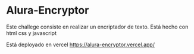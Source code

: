 # Alura-Encryptor
 Este challege consiste en realizar un encriptador de texto.
 Está hecho con html css y javascript
 
 Está deployado en vercel 
 https://alura-encryptor.vercel.app/ 
